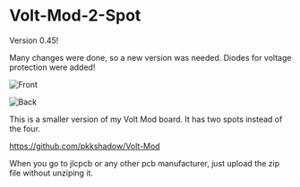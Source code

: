 # Volt-Mod-2-Spot

Version 0.45!

Many changes were done, so a new version was needed. Diodes for voltage protection were added! 

![Front](https://i.imgur.com/aa0LKcC.png)

![Back](https://i.imgur.com/rH13dfB.png)

This is a smaller version of my Volt Mod board. It has two spots instead of the four. 

https://github.com/pkkshadow/Volt-Mod

When you go to jlcpcb or any other pcb manufacturer, just upload the zip file without unziping it. 
